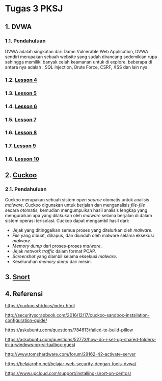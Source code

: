 # Tugas 3 PKSJ

## 1. DVWA

### 1.1. Pendahuluan

DVWA adalah singkatan dari Damn Vulnerable Web Application, DVWA sendiri merupakan sebuah website yang sudah dirancang sedemikian rupa sehingga memiliki banyak celah keamanan untuk di explore. beberapa di antara nya adalah : SQL Injection, Brute Force, CSRF, XSS dan lain nya.

### 1.2. [Lesson 4](https://github.com/cakthe/PKSJ_final/blob/master/DVWA_L4/DVWA_L4.md)

### 1.3. [Lesson 5](https://github.com/cakthe/PKSJ_final/blob/master/DVWA_L5/DVWA_L5.md)

### 1.4. [Lesson 6](https://github.com/cakthe/PKSJ_final/blob/master/DVWA_L6/DVWA_L6.MD)

### 1.5. [Lesson 7](https://github.com/cakthe/PKSJ_final/blob/master/DVWA_L7/DVWA_L7.md)

### 1.6. [Lesson 8](https://github.com/cakthe/PKSJ_final/blob/master/DVWA_L8/DVWA_L8.md)

### 1.7. [Lesson 9](https://github.com/cakthe/PKSJ_final/blob/master/DVWA_L9/DVWA_L9.MD)

### 1.8. [Lesson 10](https://github.com/cakthe/PKSJ_final/blob/master/DVWA_L10/DVWA_L10.md)

## 2. [Cuckoo](https://github.com/cakthe/PKSJ_final/blob/master/cuckoo/cuckoo.md)

### 2.1. Pendahuluan

Cuckoo merupakan sebuah sistem _open source_ otomatis untuk analisis _malware_. Cuckoo digunakan untuk berjalan dan menganalisis _file-file_ secara otomatis, kemudian mengumpulkan hasil analisis lengkap yang menguraikan apa yang dilakukan oleh _malware_ selama berjalan di dalam sistem operasi terisolasi. Cuckoo dapat mengambil hasil dari:

* Jejak yang ditinggalkan semua proses yang ditelurkan oleh _malware_.
* _File_ yang dibuat, dihapus, dan diunduh oleh malware selama eksekusi _malware_.
* _Memory dump_ dari proses-proses _malware_.
* Jejak _network traffic_ dalam format PCAP.
* _Screenshot_ yang diambil selama eksekusi _malware_.
* Keseluruhan _memory dump_ dari mesin.

## 3. [Snort](https://github.com/cakthe/PKSJ_final/blob/master/snort/snort.md)

## 4. Referensi

https://cuckoo.sh/docs/index.html

http://securityscrapbook.com/2016/12/17/cuckoo-sandbox-installation-configuration-guide/

https://askubuntu.com/questions/784613/failed-to-build-pillow

https://askubuntu.com/questions/52773/how-do-i-set-up-shared-folders-in-a-windows-xp-virtualbox-guest

http://www.tomshardware.com/forum/29162-42-activate-server

https://belajarphp.net/belajar-web-security-dengan-tools-dvwa/

https://www.upcloud.com/support/installing-snort-on-centos/

